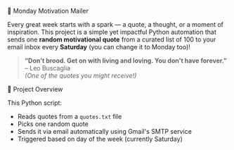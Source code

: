 💌 Monday Motivation Mailer

Every great week starts with a spark — a quote, a thought, or a moment of inspiration. This project is a simple yet impactful Python automation that sends one **random motivational quote** from a curated list of 100 to your email inbox every **Saturday** (you can change it to Monday too)!

> **“Don't brood. Get on with living and loving. You don't have forever.”** – Leo Buscaglia  
> _(One of the quotes you might receive!)_



🚀 Project Overview

This Python script:
- Reads quotes from a `quotes.txt` file
- Picks one random quote
- Sends it via email automatically using Gmail's SMTP service
- Triggered based on day of the week (currently Saturday)


